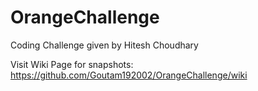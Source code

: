 # OrangeChallenge
Coding Challenge given by Hitesh Choudhary



Visit Wiki Page for snapshots: https://github.com/Goutam192002/OrangeChallenge/wiki
